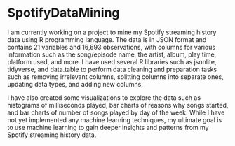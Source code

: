 # SpotifyDataMining
I am currently working on a project to mine my Spotify streaming history data using R programming language. The data is in JSON format and contains 21 variables and 16,693 observations, with columns for various information such as the song/episode name, the artist, album, play time, platform used, and more. I have used several R libraries such as jsonlite, tidyverse, and data.table to perform data cleaning and preparation tasks such as removing irrelevant columns, splitting columns into separate ones, updating data types, and adding new columns.

I have also created some visualizations to explore the data such as histograms of milliseconds played, bar charts of reasons why songs started, and bar charts of number of songs played by day of the week. While I have not yet implemented any machine learning techniques, my ultimate goal is to use machine learning to gain deeper insights and patterns from my Spotify streaming history data.
